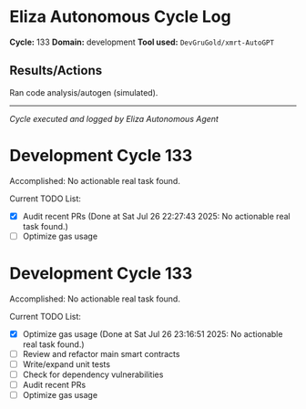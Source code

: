 # Eliza Autonomous Cycle Log

**Cycle:** 133
**Domain:** development
**Tool used:** `DevGruGold/xmrt-AutoGPT`

## Results/Actions
Ran code analysis/autogen (simulated).

---
*Cycle executed and logged by Eliza Autonomous Agent*

# Development Cycle 133

Accomplished: No actionable real task found.

Current TODO List:

- [x] Audit recent PRs  (Done at Sat Jul 26 22:27:43 2025: No actionable real task found.)
- [ ] Optimize gas usage

# Development Cycle 133

Accomplished: No actionable real task found.

Current TODO List:

- [x] Optimize gas usage  (Done at Sat Jul 26 23:16:51 2025: No actionable real task found.)
- [ ] Review and refactor main smart contracts
- [ ] Write/expand unit tests
- [ ] Check for dependency vulnerabilities
- [ ] Audit recent PRs
- [ ] Optimize gas usage